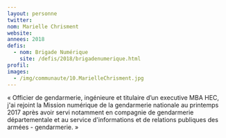 ```yaml
---
layout: personne
twitter: 
nom: Marielle Chrisment
website:
annees: 2018
defis: 
  - nom: Brigade Numérique
    site: /defis/2018/brigadenumerique.html
profil:
images:
  - /img/communaute/10.MarielleChrisment.jpg
---
```


« Officier de gendarmerie, ingénieure et titulaire
d’un executive MBA HEC, j'ai rejoint la Mission numérique de la
gendarmerie nationale au printemps 2017 après avoir servi notamment en
compagnie de gendarmerie départementale et au service d'informations
et de relations publiques des armées - gendarmerie. »

